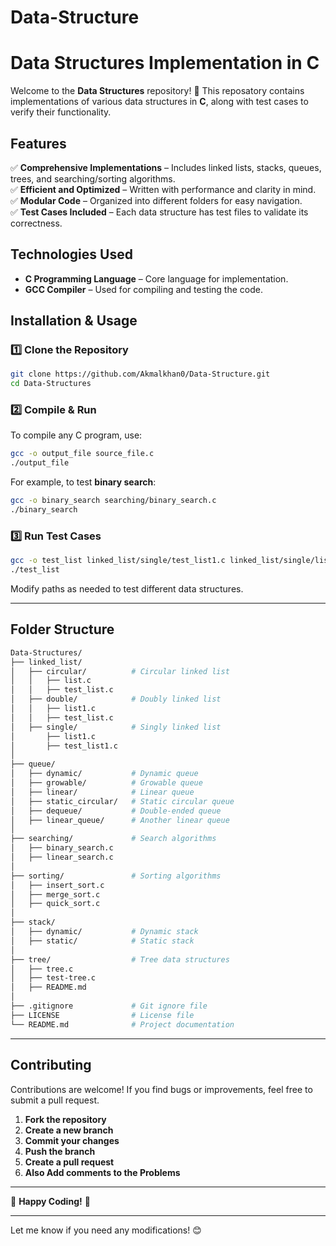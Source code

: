 # Data-Structure
# **Data Structures Implementation in C**  

Welcome to the **Data Structures** repository! 🚀 This reposatory contains implementations of various data structures in **C**, along with test cases to verify their functionality.  

## **Features**  
✅ **Comprehensive Implementations** – Includes linked lists, stacks, queues, trees, and searching/sorting algorithms.  
✅ **Efficient and Optimized** – Written with performance and clarity in mind.  
✅ **Modular Code** – Organized into different folders for easy navigation.  
✅ **Test Cases Included** – Each data structure has test files to validate its correctness.  

## **Technologies Used**  
- **C Programming Language** – Core language for implementation.  
- **GCC Compiler** – Used for compiling and testing the code.  

## **Installation & Usage**  

### **1️⃣ Clone the Repository**  
```bash
git clone https://github.com/Akmalkhan0/Data-Structure.git
cd Data-Structures
```

### **2️⃣ Compile & Run**  
To compile any C program, use:  
```bash
gcc -o output_file source_file.c
./output_file
```
For example, to test **binary search**:
```bash
gcc -o binary_search searching/binary_search.c
./binary_search
```

### **3️⃣ Run Test Cases**  
```bash
gcc -o test_list linked_list/single/test_list1.c linked_list/single/list1.c
./test_list
```
Modify paths as needed to test different data structures.

---

## **Folder Structure**  
```bash
Data-Structures/
├── linked_list/
│   ├── circular/          # Circular linked list
│   │   ├── list.c
│   │   ├── test_list.c
│   ├── double/            # Doubly linked list
│   │   ├── list1.c
│   │   ├── test_list.c
│   ├── single/            # Singly linked list
│       ├── list1.c
│       ├── test_list1.c
│
├── queue/
│   ├── dynamic/           # Dynamic queue
│   ├── growable/          # Growable queue
│   ├── linear/            # Linear queue
│   ├── static_circular/   # Static circular queue
│   ├── dequeue/           # Double-ended queue
│   ├── linear_queue/      # Another linear queue
│
├── searching/             # Search algorithms
│   ├── binary_search.c
│   ├── linear_search.c
│
├── sorting/               # Sorting algorithms
│   ├── insert_sort.c
│   ├── merge_sort.c
│   ├── quick_sort.c
│
├── stack/
│   ├── dynamic/           # Dynamic stack
│   ├── static/            # Static stack
│
├── tree/                  # Tree data structures
│   ├── tree.c
│   ├── test-tree.c
│   ├── README.md
│
├── .gitignore             # Git ignore file
├── LICENSE                # License file
└── README.md              # Project documentation
```

---

## **Contributing**  
Contributions are welcome! If you find bugs or improvements, feel free to submit a pull request.  

1. **Fork the repository**  
2. **Create a new branch**  
3. **Commit your changes**  
4. **Push the branch**  
5. **Create a pull request**  
6. **Also Add comments to the Problems**  

---

🚀 **Happy Coding!** 🚀  

---

Let me know if you need any modifications! 😊

